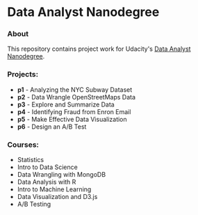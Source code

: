 # Data Analyst Nanodegree

### About
This repository contains project work for Udacity's [Data Analyst Nanodegree](https://www.udacity.com/course/data-analyst-nanodegree--nd002).

### Projects:
- **p1** - Analyzing the NYC Subway Dataset
- **p2** - Data Wrangle OpenStreetMaps Data
- **p3** - Explore and Summarize Data
- **p4** - Identifying Fraud from Enron Email
- **p5** - Make Effective Data Visualization
- **p6** - Design an A/B Test

### Courses:
- Statistics
- Intro to Data Science
- Data Wrangling with MongoDB
- Data Analysis with R
- Intro to Machine Learning
- Data Visualization and D3.js
- A/B Testing
